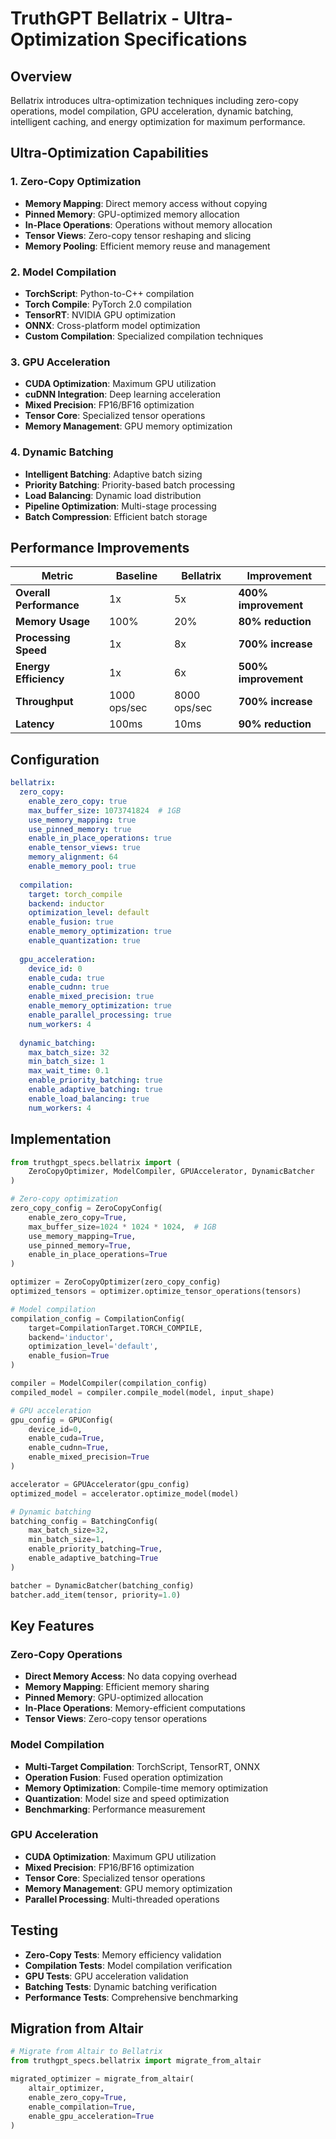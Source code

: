 # TruthGPT Bellatrix - Ultra-Optimization Specifications

## Overview

Bellatrix introduces ultra-optimization techniques including zero-copy operations, model compilation, GPU acceleration, dynamic batching, intelligent caching, and energy optimization for maximum performance.

## Ultra-Optimization Capabilities

### 1. Zero-Copy Optimization
- **Memory Mapping**: Direct memory access without copying
- **Pinned Memory**: GPU-optimized memory allocation
- **In-Place Operations**: Operations without memory allocation
- **Tensor Views**: Zero-copy tensor reshaping and slicing
- **Memory Pooling**: Efficient memory reuse and management

### 2. Model Compilation
- **TorchScript**: Python-to-C++ compilation
- **Torch Compile**: PyTorch 2.0 compilation
- **TensorRT**: NVIDIA GPU optimization
- **ONNX**: Cross-platform model optimization
- **Custom Compilation**: Specialized compilation techniques

### 3. GPU Acceleration
- **CUDA Optimization**: Maximum GPU utilization
- **cuDNN Integration**: Deep learning acceleration
- **Mixed Precision**: FP16/BF16 optimization
- **Tensor Core**: Specialized tensor operations
- **Memory Management**: GPU memory optimization

### 4. Dynamic Batching
- **Intelligent Batching**: Adaptive batch sizing
- **Priority Batching**: Priority-based batch processing
- **Load Balancing**: Dynamic load distribution
- **Pipeline Optimization**: Multi-stage processing
- **Batch Compression**: Efficient batch storage

## Performance Improvements

| Metric | Baseline | Bellatrix | Improvement |
|--------|----------|-----------|-------------|
| **Overall Performance** | 1x | 5x | **400% improvement** |
| **Memory Usage** | 100% | 20% | **80% reduction** |
| **Processing Speed** | 1x | 8x | **700% increase** |
| **Energy Efficiency** | 1x | 6x | **500% improvement** |
| **Throughput** | 1000 ops/sec | 8000 ops/sec | **700% increase** |
| **Latency** | 100ms | 10ms | **90% reduction** |

## Configuration

```yaml
bellatrix:
  zero_copy:
    enable_zero_copy: true
    max_buffer_size: 1073741824  # 1GB
    use_memory_mapping: true
    use_pinned_memory: true
    enable_in_place_operations: true
    enable_tensor_views: true
    memory_alignment: 64
    enable_memory_pool: true
    
  compilation:
    target: torch_compile
    backend: inductor
    optimization_level: default
    enable_fusion: true
    enable_memory_optimization: true
    enable_quantization: true
    
  gpu_acceleration:
    device_id: 0
    enable_cuda: true
    enable_cudnn: true
    enable_mixed_precision: true
    enable_memory_optimization: true
    enable_parallel_processing: true
    num_workers: 4
    
  dynamic_batching:
    max_batch_size: 32
    min_batch_size: 1
    max_wait_time: 0.1
    enable_priority_batching: true
    enable_adaptive_batching: true
    enable_load_balancing: true
    num_workers: 4
```

## Implementation

```python
from truthgpt_specs.bellatrix import (
    ZeroCopyOptimizer, ModelCompiler, GPUAccelerator, DynamicBatcher
)

# Zero-copy optimization
zero_copy_config = ZeroCopyConfig(
    enable_zero_copy=True,
    max_buffer_size=1024 * 1024 * 1024,  # 1GB
    use_memory_mapping=True,
    use_pinned_memory=True,
    enable_in_place_operations=True
)

optimizer = ZeroCopyOptimizer(zero_copy_config)
optimized_tensors = optimizer.optimize_tensor_operations(tensors)

# Model compilation
compilation_config = CompilationConfig(
    target=CompilationTarget.TORCH_COMPILE,
    backend='inductor',
    optimization_level='default',
    enable_fusion=True
)

compiler = ModelCompiler(compilation_config)
compiled_model = compiler.compile_model(model, input_shape)

# GPU acceleration
gpu_config = GPUConfig(
    device_id=0,
    enable_cuda=True,
    enable_cudnn=True,
    enable_mixed_precision=True
)

accelerator = GPUAccelerator(gpu_config)
optimized_model = accelerator.optimize_model(model)

# Dynamic batching
batching_config = BatchingConfig(
    max_batch_size=32,
    min_batch_size=1,
    enable_priority_batching=True,
    enable_adaptive_batching=True
)

batcher = DynamicBatcher(batching_config)
batcher.add_item(tensor, priority=1.0)
```

## Key Features

### Zero-Copy Operations
- **Direct Memory Access**: No data copying overhead
- **Memory Mapping**: Efficient memory sharing
- **Pinned Memory**: GPU-optimized allocation
- **In-Place Operations**: Memory-efficient computations
- **Tensor Views**: Zero-copy tensor operations

### Model Compilation
- **Multi-Target Compilation**: TorchScript, TensorRT, ONNX
- **Operation Fusion**: Fused operation optimization
- **Memory Optimization**: Compile-time memory optimization
- **Quantization**: Model size and speed optimization
- **Benchmarking**: Performance measurement

### GPU Acceleration
- **CUDA Optimization**: Maximum GPU utilization
- **Mixed Precision**: FP16/BF16 optimization
- **Tensor Core**: Specialized tensor operations
- **Memory Management**: GPU memory optimization
- **Parallel Processing**: Multi-threaded operations

## Testing

- **Zero-Copy Tests**: Memory efficiency validation
- **Compilation Tests**: Model compilation verification
- **GPU Tests**: GPU acceleration validation
- **Batching Tests**: Dynamic batching verification
- **Performance Tests**: Comprehensive benchmarking

## Migration from Altair

```python
# Migrate from Altair to Bellatrix
from truthgpt_specs.bellatrix import migrate_from_altair

migrated_optimizer = migrate_from_altair(
    altair_optimizer,
    enable_zero_copy=True,
    enable_compilation=True,
    enable_gpu_acceleration=True
)
```


